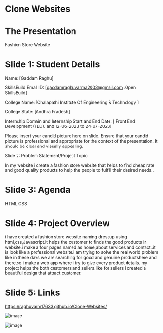 # Clone Websites

# The Presentation 

Fashion Store Website

# Slide 1: Student Details

Name: [Gaddam Raghu]

SkillsBuild Email ID: [gaddamraghuvarma2003@gmail.com             .Open SkillsBuild]

College Name: [Chalapathi Institute Of Engineering & Technology ]

 College State: [Andhra Pradesh]

 Internship Domain and Internship Start and End Date: [ Front End Development (FED).     and  12-06-2023 to 24-07-2023]

 Please insert your candid picture here on slide. Ensure that your candid picture is professional and appropriate for the context of the presentation. It should be clear and visually appealing.

 

Slide 2: Problem Statement/Project Topic

In my website i create a fashion store website that helps to find cheap rate and good quality products to help the people to fulfill their desired needs..

# Slide 3: Agenda

HTML
CSS



# Slide 4: Project Overview

i have created a fashion store website naming dressup using html,css,Javascript.it helps the customer to finds the good products in website.i make a four pages named as home,about services and contact..it is look like a professional website.i am trying to solve the real world problem like in these days we are searching for good and genuine productshere and there.so i make a web app where i try to give every product details. my project helps the both customers and sellers.like for sellers i created a beautiful design that attract customer.


# Slide 5: Links


https://raghuvarm17633.github.io/Clone-Websites/









![image](https://github.com/raghuvarm17633/Clone-Websites/assets/137690672/990ee4a5-25f3-4e07-a16a-1185464eb8d0)





![image](https://github.com/raghuvarm17633/Clone-Websites/assets/137690672/eb1cbdfb-b0ef-4883-9358-a9cddcb7388c)






